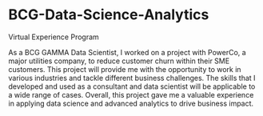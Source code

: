 # BCG-Data-Science-Analytics
Virtual Experience Program


As a BCG GAMMA Data Scientist, I worked on a project with PowerCo, a major utilities company, to reduce customer churn within their SME customers. This project will provide me with the opportunity to work in various industries and tackle different business challenges. The skills that I developed and used as a consultant and data scientist will be applicable to a wide range of cases. Overall, this project gave me a valuable experience in applying data science and advanced analytics to drive business impact.

